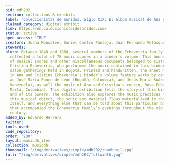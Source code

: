 ```yaml
---
pid: mdh202
section: collections & exhibits
label: 'Coleccionistas de Sonidos. Siglo XIX: El álbum musical de Ana y Cristina Echeverría'
claimed_category: digital exhibit
link: https://en.coleccionistasdesonidos.com/
status: active
open_access: 'TRUE'
creators: Juana Monsalve, Daniel Castro Pantoja, Juan Fernando Velásquez, Rondy Torres
stewards:
blurb: Between 1848 and 1888, several members of the Echeverría family compiled and
  collected a total of 78 music scores in a binder’s volume. This bound collection
  of musical scores and other miscellaneous documents belonged to sisters Ana and
  Cristina Echeverría, who performed the music contained in this binder’s volume at
  salon gatherings held in Bogotá. Printed and handwritten, the sheet music found
  in Ana and Cristina Echeverría's binder’s volume feature works by composers such
  as José María Ponce de León (Bogotá, Colombia), and Jesús María Suárez (Caracas,
  Venezuela), as well the music of Ana and Cristina's cousin, Rosa Echeverría (Santa
  Marta, Colombia). This digital exhibition tells the story of this binder’s volume
  and of its owners. The exhibition also explores the music practices formed around
  this musical object, the sonic and material flows materialized in the sheet music
  itself, and everything else that can be told about this particular binder’s volume
  that accompanied the Echeverria family’s evenings throughout the mid-to-late 19th
  century.
added_by: Eduardo Herrera
twitter:
tools_used:
code_repository:
order: '200'
layout: musicdh_item
collection: musicdh
thumbnail: "/img/derivatives/simple/mdh202/thumbnail.jpg"
full: "/img/derivatives/simple/mdh202/fullwidth.jpg"
---
```

